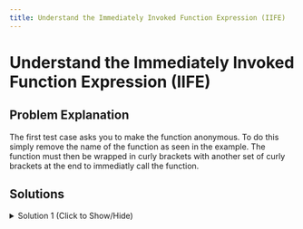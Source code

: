 ```yaml
---
title: Understand the Immediately Invoked Function Expression (IIFE)
---
```

# Understand the Immediately Invoked Function Expression (IIFE)

## Problem Explanation 

The first test case asks you to make the function anonymous. To do this simply remove the name of the function as seen in the example. The function must then be wrapped in curly brackets with another set of curly brackets at the end to immediatly call the function.

## Solutions

<details><summary>Solution 1 (Click to Show/Hide)</summary>

```javascript
(function() {
  console.log("A cozy nest is ready");
})();
```

</details>